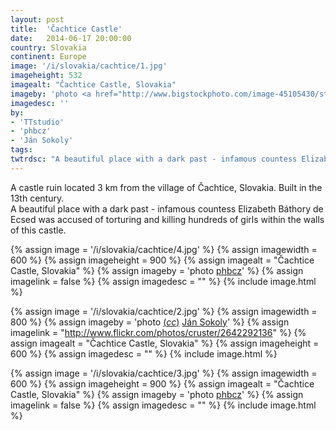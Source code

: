 ```yaml
---
layout: post
title:  'Čachtice Castle'
date:   2014-06-17 20:00:00
country: Slovakia
continent: Europe
image: '/i/slovakia/cachtice/1.jpg'
imageheight: 532
imagealt: "Čachtice Castle, Slovakia"
imageby: 'photo <a href="http://www.bigstockphoto.com/image-45105430/stock-photo-ruin-of-castle-cachtice-slovakia">TTstudio</a>'
imagedesc: ''
by:
- 'TTstudio'
- 'phbcz'
- 'Ján Sokoly'
tags:
twtrdsc: "A beautiful place with a dark past - infamous countess Elizabeth Báthory de Ecsed was accused of torturing and killing hundreds of girls within the walls of this castle."
---
```

A castle ruin located 3 km from the village of Čachtice, Slovakia. Built in the 13th century.<br />
A beautiful place with a dark past - infamous countess Elizabeth Báthory de Ecsed was accused of torturing and killing hundreds of girls within the walls of this castle.

<!-- img -->
{% assign image = '/i/slovakia/cachtice/4.jpg' %}
{% assign imagewidth = 600 %}
{% assign imageheight = 900 %}
{% assign imagealt = "Čachtice Castle, Slovakia" %}
{% assign imageby = 'photo <a href="http://www.bigstockphoto.com/image-30552242/stock-photo-ruins-of-cachtice-castle">phbcz</a>' %}
{% assign imagelink = false %}
{% assign imagedesc = "" %}
{% include image.html %}

<!-- img -->
{% assign image = '/i/slovakia/cachtice/2.jpg' %}
{% assign imagewidth = 800 %}
{% assign imageby = 'photo <a title="License: Attribution 2.0 Generic" href="https://creativecommons.org/licenses/by/2.0/">(<em>cc</em>)</a> <a href="http://www.flickr.com/photos/cruster/2642292136">Ján Sokoly</a>' %}
{% assign imagelink = "http://www.flickr.com/photos/cruster/2642292136" %}
{% assign imagealt = "Čachtice Castle, Slovakia" %}
{% assign imageheight = 600 %}
{% assign imagedesc = "" %}
{% include image.html %}

<!-- img -->
{% assign image = '/i/slovakia/cachtice/3.jpg' %}
{% assign imagewidth = 600 %}
{% assign imageheight = 900 %}
{% assign imagealt = "Čachtice Castle, Slovakia" %}
{% assign imageby = 'photo <a href="http://www.bigstockphoto.com/image-24371066/stock-photo-ruins-of-cachtice-castle">phbcz</a>' %}
{% assign imagelink = false %}
{% assign imagedesc = "" %}
{% include image.html %}
